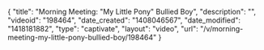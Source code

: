 {
    "title": "Morning Meeting: \"My Little Pony\" Bullied Boy",
    "description": "",
    "videoid": "198464",
    "date_created": "1408046567",
    "date_modified": "1418181882",
    "type": "captivate",
    "layout": "video",
    "url": "\/v\/morning-meeting-my-little-pony-bullied-boy\/198464"
}